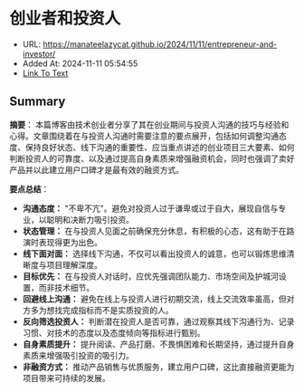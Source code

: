 # 创业者和投资人
- URL: https://manateelazycat.github.io/2024/11/11/entrepreneur-and-investor/
- Added At: 2024-11-11 05:54:55
- [Link To Text](2024-11-11-创业者和投资人_raw.md)

## Summary
**摘要**：
本篇博客由技术创业者分享了其在创业期间与投资人沟通的技巧与经验和心得。文章围绕着在与投资人沟通时需要注意的要点展开，包括如何调整沟通态度、保持良好状态、线下沟通的重要性、应当重点讲述的创业项目三大要素、如何判断投资人的可靠度、以及通过提高自身素质来增强融资机会，同时也强调了卖好产品并以此建立用户口碑才是最有效的融资方式。

**要点总结**：

- **沟通态度：** "不卑不亢"。避免对投资人过于谦卑或过于自大，展现自信与专业，以聪明和决断力吸引投资。
- **状态管理：** 在与投资人见面之前确保充分休息，有积极的心态，这有助于在路演时表现得更为出色。
- **线下面对面：** 选择线下沟通，不仅可以看出投资人的诚意，也可以锻炼思维清晰度与项目理解深度。
- **目标优先：** 在与投资人对话时，应优先强调团队能力、市场空间及护城河设置，而非技术细节。
- **回避线上沟通：** 避免在线上与投资人进行初期交流，线上交流效率虽高，但对方多为想找完成指标而不是实质投资的人。
- **反向筛选投资人：** 判断潜在投资人是否可靠，通过观察其线下沟通行为、记录习惯、对技术的态度以及态度倾向等指标进行甄别。
- **自身素质提升：** 提升阅读、产品打磨、不畏惧困难和长期坚持，通过提升自身素质来增强吸引投资的吸引力。
- **非融资方式：** 推动产品销售与优质服务，建立用户口碑，这比直接融资更能为项目带来可持续的发展。
